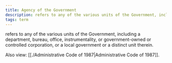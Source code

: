 ```yaml
---
title: Agency of the Government
description: refers to any of the various units of the Government, including a department, bureau, office, instrumentality, or government-owned or controlled corporation, or a local government or a distinct unit therein.
tags: term
---
```


refers to any of the various units of the Government, including a department, bureau, office, instrumentality, or government-owned or controlled corporation, or a local government or a distinct unit therein.

Also view: [[./Administrative Code of 1987|Administrative Code of 1987]].
